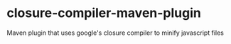 # closure-compiler-maven-plugin
Maven plugin that uses google's closure compiler to minify javascript files
